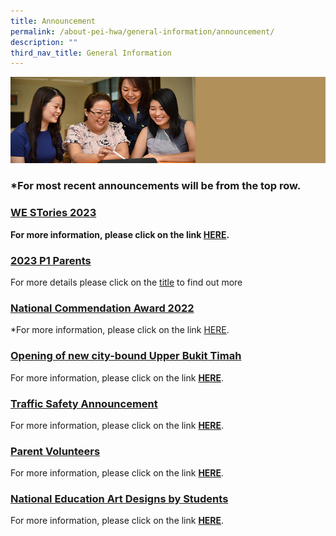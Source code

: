```yaml
---
title: Announcement
permalink: /about-pei-hwa/general-information/announcement/
description: ""
third_nav_title: General Information
---
```

![](/images/Website%20Banners%20Subpage/948x260%20masterhead%20-%20About%20Pei%20Hwa4.jpg)
### *For most recent announcements will be from the top row.


### [WE STories 2023](https://staging.d3ud1e33ljueqf.amplifyapp.com/others/we-stories-2023)

**For more information, please click on the link&nbsp;[HERE](https://staging.d3ud1e33ljueqf.amplifyapp.com/others/we-stories-2023).**




### [2023 P1 Parents](https://staging.d3ud1e33ljueqf.amplifyapp.com/our-partners-1/parents/2023-p1-parents/)


For more details please click on the&nbsp;[title](https://staging.d3ud1e33ljueqf.amplifyapp.com/our-partners-1/parents/2023-p1-parents/)&nbsp;to find out more



### [National Commendation Award 2022](https://staging.d3ud1e33ljueqf.amplifyapp.com/others/national-commendation-award-2022/)

*For more information, please click on the link&nbsp;[HERE](https://staging.d3ud1e33ljueqf.amplifyapp.com/others/national-commendation-award-2022/).




### [Opening of new city-bound Upper Bukit Timah](https://staging.d3ud1e33ljueqf.amplifyapp.com/others/opening-of-new-city-bound-upper-bukit-timah-road/)  


For more information, please click on the link&nbsp;**[HERE](https://staging.d3ud1e33ljueqf.amplifyapp.com/others/opening-of-new-city-bound-upper-bukit-timah-road/)**.

### [Traffic Safety Announcement](https://staging.d3ud1e33ljueqf.amplifyapp.com/about-pei-hwa/general-information/traffic-management-plan/)  

For more information, please click on the link&nbsp;**[HERE](https://staging.d3ud1e33ljueqf.amplifyapp.com/about-pei-hwa/general-information/traffic-management-plan/)**.

### [Parent Volunteers](https://staging.d3ud1e33ljueqf.amplifyapp.com/our-partners-1/parents/parent-volunteers/)  

For more information, please click on the link&nbsp;**[HERE](https://staging.d3ud1e33ljueqf.amplifyapp.com/our-partners-1/parents/parent-volunteers/)**.


### [National Education Art Designs by Students](https://staging.d3ud1e33ljueqf.amplifyapp.com/student-development/citizenship-education/national-education-art-designs-by-students/)

For more information, please click on the link&nbsp;**[HERE](https://staging.d3ud1e33ljueqf.amplifyapp.com/student-development/citizenship-education/national-education-art-designs-by-students/)**.

